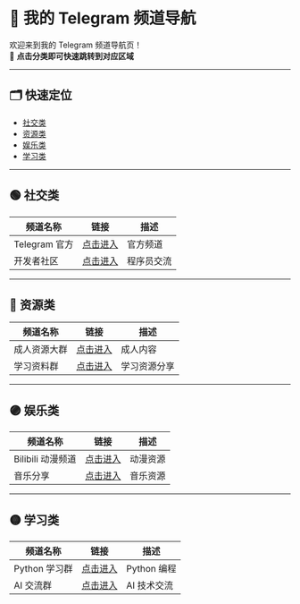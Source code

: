 # 📡 我的 Telegram 频道导航

欢迎来到我的 Telegram 频道导航页！  
📌 **点击分类即可快速跳转到对应区域**

---

## 🗂 快速定位
- [社交类](#社交类)
- [资源类](#资源类)
- [娱乐类](#娱乐类)
- [学习类](#学习类)

---

## 🟢 社交类
| 频道名称 | 链接 | 描述 |
|---------|------|------|
| Telegram 官方 | [点击进入](https://t.me/telegram) | 官方频道 |
| 开发者社区 | [点击进入](https://t.me/dev_group) | 程序员交流 |

---

## 🔵 资源类
| 频道名称 | 链接 | 描述 |
|---------|------|------|
| 成人资源大群 | [点击进入](https://t.me/adult_resources_group) | 成人内容 |
| 学习资料群 | [点击进入](https://t.me/study_resources_group) | 学习资源分享 |

---

## 🟣 娱乐类
| 频道名称 | 链接 | 描述 |
|---------|------|------|
| Bilibili 动漫频道 | [点击进入](https://t.me/bilibili_anime) | 动漫资源 |
| 音乐分享 | [点击进入](https://t.me/music_share_group) | 音乐资源 |

---

## 🟡 学习类
| 频道名称 | 链接 | 描述 |
|---------|------|------|
| Python 学习群 | [点击进入](https://t.me/python_learning) | Python 编程 |
| AI 交流群 | [点击进入](https://t.me/ai_chat) | AI 技术交流 |
